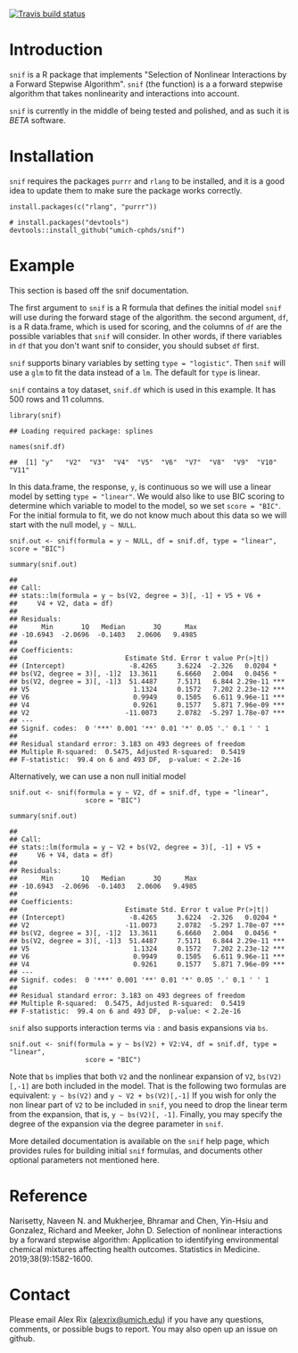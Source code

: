<!-- badges: start -->
[![Travis build
status](https://travis-ci.org/umich-cphds/snif.svg?branch=master)](https://travis-ci.org/umich-cphds/snif)
<!-- badges: end -->

Introduction
============

`snif` is a R package that implements "Selection of Nonlinear
Interactions by a Forward Stepwise Algorithm". `snif` (the function) is
a a forward stepwise algorithm that takes nonlinearity and interactions
into account.

`snif` is currently in the middle of being tested and polished, and as
such it is *BETA* software.

Installation
============

`snif` requires the packages `purrr` and `rlang` to be installed, and it
is a good idea to update them to make sure the package works correctly.

    install.packages(c("rlang", "purrr"))

    # install.packages("devtools")
    devtools::install_github("umich-cphds/snif")

Example
=======

This section is based off the snif documentation.

The first argument to `snif` is a R formula that defines the initial
model `snif` will use during the forward stage of the algorithm. the
second argument, `df`, is a R data.frame, which is used for scoring, and
the columns of `df` are the possible variables that `snif` will
consider. In other words, if there variables in `df` that you don't want
snif to consider, you should subset `df` first.

`snif` supports binary variables by setting `type = "logistic"`. Then
`snif` will use a `glm` to fit the data instead of a `lm`. The default
for `type` is linear.

`snif` contains a toy dataset, `snif.df` which is used in this example.
It has 500 rows and 11 columns.

    library(snif)

    ## Loading required package: splines

    names(snif.df)

    ##  [1] "y"   "V2"  "V3"  "V4"  "V5"  "V6"  "V7"  "V8"  "V9"  "V10" "V11"

In this data.frame, the response, `y`, is continuous so we will use a
linear model by setting `type = "linear"`. We would also like to use BIC
scoring to determine which variable to model to the model, so we set
`score = "BIC"`. For the initial formula to fit, we do not know much
about this data so we will start with the null model, `y ~ NULL`.

    snif.out <- snif(formula = y ~ NULL, df = snif.df, type = "linear", score = "BIC")

    summary(snif.out)

    ## 
    ## Call:
    ## stats::lm(formula = y ~ bs(V2, degree = 3)[, -1] + V5 + V6 + 
    ##     V4 + V2, data = df)
    ## 
    ## Residuals:
    ##      Min       1Q   Median       3Q      Max 
    ## -10.6943  -2.0696  -0.1403   2.0606   9.4985 
    ## 
    ## Coefficients:
    ##                           Estimate Std. Error t value Pr(>|t|)    
    ## (Intercept)                -8.4265     3.6224  -2.326   0.0204 *  
    ## bs(V2, degree = 3)[, -1]2  13.3611     6.6660   2.004   0.0456 *  
    ## bs(V2, degree = 3)[, -1]3  51.4487     7.5171   6.844 2.29e-11 ***
    ## V5                          1.1324     0.1572   7.202 2.23e-12 ***
    ## V6                          0.9949     0.1505   6.611 9.96e-11 ***
    ## V4                          0.9261     0.1577   5.871 7.96e-09 ***
    ## V2                        -11.0073     2.0782  -5.297 1.78e-07 ***
    ## ---
    ## Signif. codes:  0 '***' 0.001 '**' 0.01 '*' 0.05 '.' 0.1 ' ' 1
    ## 
    ## Residual standard error: 3.183 on 493 degrees of freedom
    ## Multiple R-squared:  0.5475, Adjusted R-squared:  0.5419 
    ## F-statistic:  99.4 on 6 and 493 DF,  p-value: < 2.2e-16

Alternatively, we can use a non null initial model

    snif.out <- snif(formula = y ~ V2, df = snif.df, type = "linear",
                       score = "BIC")

    summary(snif.out)

    ## 
    ## Call:
    ## stats::lm(formula = y ~ V2 + bs(V2, degree = 3)[, -1] + V5 + 
    ##     V6 + V4, data = df)
    ## 
    ## Residuals:
    ##      Min       1Q   Median       3Q      Max 
    ## -10.6943  -2.0696  -0.1403   2.0606   9.4985 
    ## 
    ## Coefficients:
    ##                           Estimate Std. Error t value Pr(>|t|)    
    ## (Intercept)                -8.4265     3.6224  -2.326   0.0204 *  
    ## V2                        -11.0073     2.0782  -5.297 1.78e-07 ***
    ## bs(V2, degree = 3)[, -1]2  13.3611     6.6660   2.004   0.0456 *  
    ## bs(V2, degree = 3)[, -1]3  51.4487     7.5171   6.844 2.29e-11 ***
    ## V5                          1.1324     0.1572   7.202 2.23e-12 ***
    ## V6                          0.9949     0.1505   6.611 9.96e-11 ***
    ## V4                          0.9261     0.1577   5.871 7.96e-09 ***
    ## ---
    ## Signif. codes:  0 '***' 0.001 '**' 0.01 '*' 0.05 '.' 0.1 ' ' 1
    ## 
    ## Residual standard error: 3.183 on 493 degrees of freedom
    ## Multiple R-squared:  0.5475, Adjusted R-squared:  0.5419 
    ## F-statistic:  99.4 on 6 and 493 DF,  p-value: < 2.2e-16

`snif` also supports interaction terms via `:` and basis expansions via
`bs`.

    snif.out <- snif(formula = y ~ bs(V2) + V2:V4, df = snif.df, type = "linear",
                       score = "BIC")

Note that `bs` implies that both `V2` and the nonlinear expansion of
`V2`, `bs(V2)[,-1]` are both included in the model. That is the
following two formulas are equivalent: `y ~ bs(V2)` and
`y ~ V2 + bs(V2)[,-1]` If you wish for only the non linear part of `V2`
to be included in `snif`, you need to drop the linear term from the
expansion, that is, `y ~ bs(V2)[, -1]`. Finally, you may specify the
degree of the expansion via the degree parameter in `snif`.

More detailed documentation is available on the `snif` help page, which
provides rules for building initial `snif` formulas, and documents other
optional parameters not mentioned here.

Reference
=========

Narisetty, Naveen N. and Mukherjee, Bhramar and Chen, Yin-Hsiu and
Gonzalez, Richard and Meeker, John D. Selection of nonlinear
interactions by a forward stepwise algorithm: Application to identifying
environmental chemical mixtures affecting health outcomes. Statistics in
Medicine. 2019;38(9):1582-1600.

Contact
=======

Please email Alex Rix (<alexrix@umich.edu>) if you have any questions,
comments, or possible bugs to report. You may also open up an issue on
github.
